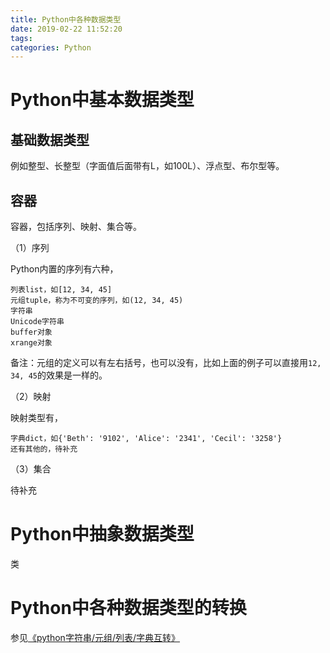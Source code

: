 ```yaml
---
title: Python中各种数据类型
date: 2019-02-22 11:52:20
tags:
categories: Python
---
```


# Python中基本数据类型

## 基础数据类型

例如整型、长整型（字面值后面带有L，如100L）、浮点型、布尔型等。

## 容器

容器，包括序列、映射、集合等。

（1）序列

Python内置的序列有六种，

    列表list，如[12, 34, 45]
    元组tuple，称为不可变的序列，如(12, 34, 45) 
    字符串
    Unicode字符串
    buffer对象
    xrange对象

备注：元组的定义可以有左右括号，也可以没有，比如上面的例子可以直接用`12, 34, 45`的效果是一样的。

（2）映射

映射类型有，

    字典dict，如{'Beth': '9102', 'Alice': '2341', 'Cecil': '3258'}
    还有其他的，待补充

（3）集合

待补充

# Python中抽象数据类型

类

# Python中各种数据类型的转换

参见[《python字符串/元组/列表/字典互转》](http://www.cnblogs.com/linjiqin/p/3674356.html)
